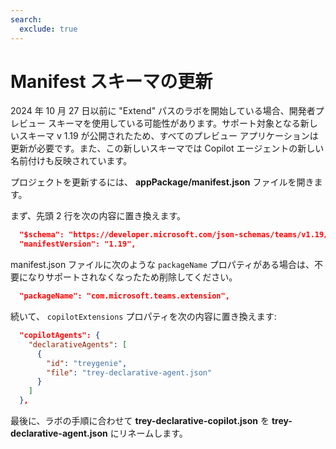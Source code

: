 ```yaml
---
search:
  exclude: true
---
```

# Manifest スキーマの更新

2024 年 10 月 27 日以前に "Extend" パスのラボを開始している場合、開発者プレビュー スキーマを使用している可能性があります。サポート対象となる新しいスキーマ v 1.19 が公開されたため、すべてのプレビュー アプリケーションは更新が必要です。また、この新しいスキーマでは Copilot エージェントの新しい名前付けも反映されています。

プロジェクトを更新するには、 **appPackage/manifest.json** ファイルを開きます。

まず、先頭 2 行を次の内容に置き換えます。

~~~json
  "$schema": "https://developer.microsoft.com/json-schemas/teams/v1.19/MicrosoftTeams.schema.json",
  "manifestVersion": "1.19",
~~~

manifest.json ファイルに次のような `packageName` プロパティがある場合は、不要になりサポートされなくなったため削除してください。

~~~json
  "packageName": "com.microsoft.teams.extension",
~~~

続いて、 `copilotExtensions` プロパティを次の内容に置き換えます:

~~~json
  "copilotAgents": {
    "declarativeAgents": [
      {
        "id": "treygenie",
        "file": "trey-declarative-agent.json"
      }
    ]   
  }, 
~~~

最後に、ラボの手順に合わせて **trey-declarative-copilot.json** を **trey-declarative-agent.json** にリネームします。